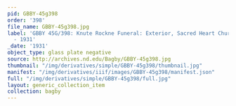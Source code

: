 ```yaml
---
pid: GBBY-45g398
order: '398'
file_name: GBBY-45g398.jpg
label: 'GBBY 45G/398: Knute Rockne Funeral: Exterior, Sacred Heart Church Basilica
  - 1931'
_date: '1931'
object_type: glass plate negative
source: http://archives.nd.edu/Bagby/GBBY-45g398.jpg
thumbnail: "/img/derivatives/simple/GBBY-45g398/thumbnail.jpg"
manifest: "/img/derivatives/iiif/images/GBBY-45g398/manifest.json"
full: "/img/derivatives/simple/GBBY-45g398/full.jpg"
layout: generic_collection_item
collection: bagby
---
```

